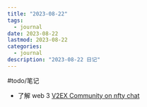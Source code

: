 ```yaml
---
title: "2023-08-22"
tags:
  - journal
date: 2023-08-22
lastmod: 2023-08-22
categories:
  - journal
description: "2023-08-22 日记"
---
```


#todo/笔记

- 了解 web 3 [V2EX Community on nfty chat](https://blog.v2ex.com/58706DEF-4638-4B14-8560-CCD22AD9857F/)
